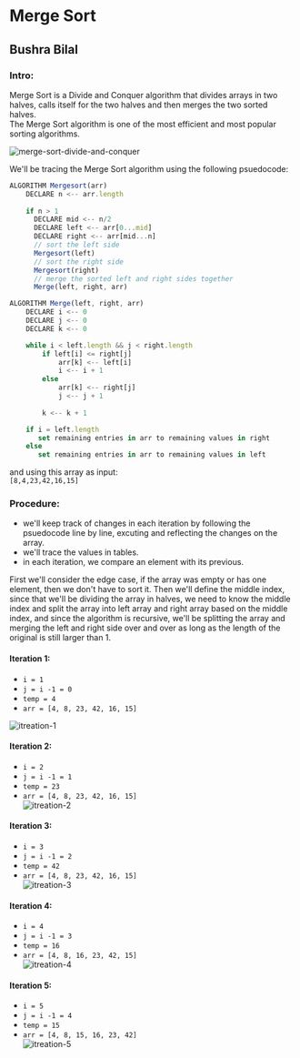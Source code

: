 # Merge Sort
## Bushra Bilal

### Intro:

Merge Sort is a Divide and Conquer algorithm that divides arrays in two halves, calls itself for the two halves and then merges the two sorted halves.  
The Merge Sort algorithm is one of the most efficient and most popular sorting algorithms.  

![merge-sort-divide-and-conquer](https://cdn.programiz.com/sites/tutorial2program/files/merge-sort-example_0.png)

We'll be tracing the Merge Sort algorithm using the following psuedocode:
```js
ALGORITHM Mergesort(arr)
    DECLARE n <-- arr.length
           
    if n > 1
      DECLARE mid <-- n/2
      DECLARE left <-- arr[0...mid]
      DECLARE right <-- arr[mid...n]
      // sort the left side
      Mergesort(left)
      // sort the right side
      Mergesort(right)
      // merge the sorted left and right sides together
      Merge(left, right, arr)

ALGORITHM Merge(left, right, arr)
    DECLARE i <-- 0
    DECLARE j <-- 0
    DECLARE k <-- 0

    while i < left.length && j < right.length
        if left[i] <= right[j]
            arr[k] <-- left[i]
            i <-- i + 1
        else
            arr[k] <-- right[j]
            j <-- j + 1
            
        k <-- k + 1

    if i = left.length
       set remaining entries in arr to remaining values in right
    else
       set remaining entries in arr to remaining values in left
```

and using this array as input:  
`[8,4,23,42,16,15]`

### Procedure:

- we'll keep track of changes in each iteration by following the psuedocode line by line, excuting and reflecting the changes on the array.
- we'll trace the values in tables.
- in each iteration, we compare an element with its previous.

First we'll consider the edge case, if the array was empty or has one element, then we don't have to sort it.
Then we'll define the middle index, since that we'll be dividing the array in halves, we need to know the middle index and split the array into left array and right array based on the middle index, and since the algorithm is recursive, we'll be splitting the array and merging the left and right side over and over as long as the length of the original is still larger than 1. 

#### Iteration 1:

- `i = 1`
- `j = i -1 = 0`
- `temp = 4`
- `arr = [4, 8, 23, 42, 16, 15]`  

![itreation-1](assets/cc26-1.jpg)

#### Iteration 2:

- `i = 2`
- `j = i -1 = 1`
- `temp = 23`
- `arr = [4, 8, 23, 42, 16, 15]`  
![itreation-2](assets/cc26-2.jpg)

#### Iteration 3:

- `i = 3`
- `j = i -1 = 2`
- `temp = 42`
- `arr = [4, 8, 23, 42, 16, 15]`  
![itreation-3](assets/cc26-3.jpg)

#### Iteration 4:

- `i = 4`
- `j = i -1 = 3`
- `temp = 16`
- `arr = [4, 8, 16, 23, 42, 15]`  
![itreation-4](assets/cc26-4.jpg)

#### Iteration 5:

- `i = 5`
- `j = i -1 = 4`
- `temp = 15`
- `arr = [4, 8, 15, 16, 23, 42]`  
![itreation-5](assets/cc26-5.jpg)